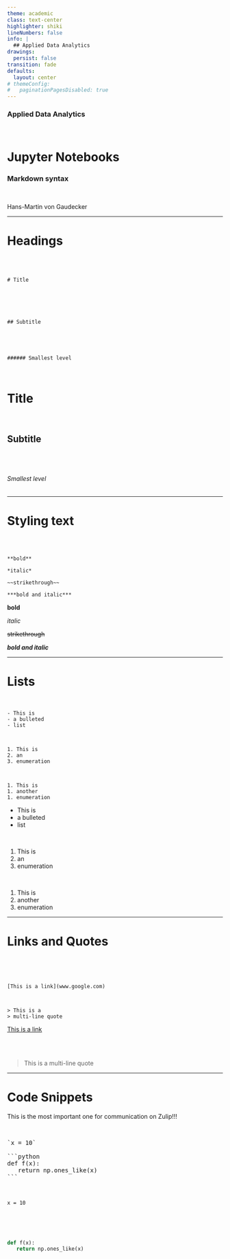```yaml
---
theme: academic
class: text-center
highlighter: shiki
lineNumbers: false
info: |
  ## Applied Data Analytics
drawings:
  persist: false
transition: fade
defaults:
  layout: center
# themeConfig:
#   paginationPagesDisabled: true
---
```


### Applied Data Analytics

<br/>

# Jupyter Notebooks

### Markdown syntax

<br/>


Hans-Martin von Gaudecker

---

# Headings

<br/>

<div class="grid grid-cols-2 gap-30">
<div>

<br/>

```
# Title






## Subtitle





###### Smallest level
```

</div>
<div>

<br/>

# Title

<br/>

## Subtitle

<br/>
<br/>

###### Smallest level

</div>
</div>

---

# Styling text

<br/>

<div class="grid grid-cols-2 gap-30">
<div>

```

**bold**

*italic*

~~strikethrough~~

***bold and italic***
```


</div>
<div>

**bold**

*italic*

~~strikethrough~~

***bold and italic***


</div>
</div>

---

# Lists

<br/>

<div class="grid grid-cols-2 gap-30">
<div>

```
- This is
- a bulleted
- list



1. This is
2. an
3. enumeration



1. This is
1. another
1. enumeration

```


</div>
<div>

- This is
- a bulleted
- list

<br/>

1. This is
2. an
3. enumeration

<br/>

1. This is
1. another
1. enumeration

</div>
</div>


---

# Links and Quotes


<br/>
<br/>

<div class="grid grid-cols-5 gap-4">
<div class="col-span-3">

```

[This is a link](www.google.com)



> This is a
> multi-line quote
```


</div>
<div class="col-span-2">

[This is a link](www.google.com)

<br/>
<br/>


> This is a
> multi-line quote


</div>
</div>

---


# Code Snippets

This is the most important one for communication on Zulip!!!

<div class="grid grid-cols-2 gap-30">
<div>

<br/>

<pre>
`x = 10`

```python
def f(x):
   return np.ones_like(x)
```
</pre>



</div>
<div>

<br/>

`x = 10`

<br/>
<br/>
<br/>




```python
def f(x):
   return np.ones_like(x)
```


</div>
</div>

